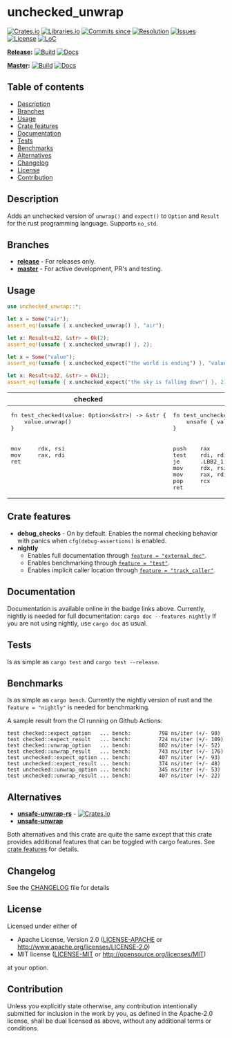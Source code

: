 # unchecked_unwrap

[![Crates.io](https://img.shields.io/crates/v/unchecked_unwrap.svg)](https://crates.io/crates/unchecked_unwrap)
[![Libraries.io](https://img.shields.io/librariesio/release/cargo/unchecked_unwrap)](https://libraries.io/cargo/unchecked_unwrap)
[![Commits since](https://img.shields.io/github/commits-since/daxpedda/unchecked_unwrap/latest)](https://github.com/daxpedda/unchecked_unwrap/releases/latest)
[![Resolution](https://isitmaintained.com/badge/resolution/daxpedda/unchecked_unwrap.svg)](http://isitmaintained.com/project/daxpedda/unchecked_unwrap)
[![Issues](https://isitmaintained.com/badge/open/daxpedda/unchecked_unwrap.svg)](http://isitmaintained.com/project/daxpedda/unchecked_unwrap)
[![License](https://img.shields.io/crates/l/unchecked_unwrap)](https://github.com/daxpedda/unchecked_unwrap/blob/master/LICENSE)
[![LoC](https://tokei.rs/b1/github/daxpedda/unchecked_unwrap)](https://github.com/daxpedda/unchecked_unwrap)

**[Release](https://github.com/daxpedda/unchecked_unwrap/tree/release):**
[![Build](https://github.com/daxpedda/unchecked_unwrap/workflows/CI/badge.svg?branch=release)](https://github.com/daxpedda/unchecked_unwrap/actions?query=workflow%3ACI+branch%3Arelease)
[![Docs](https://docs.rs/unchecked_unwrap/badge.svg)](https://docs.rs/unchecked_unwrap)

**[Master](https://github.com/daxpedda/unchecked_unwrap):**
[![Build](https://github.com/daxpedda/unchecked_unwrap/workflows/CI/badge.svg?branch=master)](https://github.com/daxpedda/unchecked_unwrap/actions?query=workflow%3ACI+branch%3Amaster)
[![Docs](https://github.com/daxpedda/unchecked_unwrap/workflows/docs/badge.svg)](https://daxpedda.github.io/unchecked_unwrap/master/doc/index.html)

## Table of contents

- [Description](#description)
- [Branches](#branches)
- [Usage](#usage)
- [Crate features](#crate-features)
- [Documentation](#documentation)
- [Tests](#tests)
- [Benchmarks](#benchmarks)
- [Alternatives](#alternatives)
- [Changelog](#changelog)
- [License](#license)
- [Contribution](#contribution)

## Description

Adds an unchecked version of `unwrap()` and `expect()` to `Option` and `Result` for the rust programming language.
Supports `no_std`.

## Branches

- **[release](https://github.com/daxpedda/unchecked_unwrap/tree/release)** - For releases only.
- **[master](https://github.com/daxpedda/unchecked_unwrap)** - For active development, PR's and testing.

## Usage

```rust
use unchecked_unwrap::*;

let x = Some("air");
assert_eq!(unsafe { x.unchecked_unwrap() }, "air");

let x: Result<u32, &str> = Ok(2);
assert_eq!(unsafe { x.unchecked_unwrap() }, 2);

let x = Some("value");
assert_eq!(unsafe { x.unchecked_expect("the world is ending") }, "value");

let x: Result<u32, &str> = Ok(2);
assert_eq!(unsafe { x.unchecked_expect("the sky is falling down") }, 2);
```

<table>
  <thead>
    <tr>
      <th>checked</th>
      <th>unchecked</th>
    </tr>
  </thead>
  <tbody>
    <tr valign="top">
      <td>
<pre lang="rust">fn test_checked(value: Option<&str>) -> &str {
    value.unwrap()
}</pre>
      </td>
      <td>
<pre lang="rust">fn test_unchecked(value: Option<&str>) -> &str {
    unsafe { value.unchecked_unwrap() }
}</pre>
      </td>
    </tr>
    <tr valign="top">
      <td>
<pre lang="asm">mov     rdx, rsi
mov     rax, rdi
ret</pre>
      </td>
      <td>
<pre lang="asm">push    rax
test    rdi, rdi
je      .LBB2_1       // panic handler
mov     rdx, rsi
mov     rax, rdi
pop     rcx
ret</pre>
      </td>
    </tr>
  </tbody>
</table>

## Crate features

- **debug_checks** - On by default. Enables the normal checking behavior with panics when `cfg(debug-assertions)` is enabled.
- **nightly**
  - Enables full documentation through [`feature = "external_doc"`](https://doc.rust-lang.org/unstable-book/language-features/external-doc.html).
  - Enables benchmarking through [`feature = "test"`](https://doc.rust-lang.org/unstable-book/library-features/test.html).
  - Enables implicit caller location through [`feature = "track_caller"`](https://doc.rust-lang.org/unstable-book/language-features/track-caller.html).

## Documentation

Documentation is available online in the badge links above.
Currently, nightly is needed for full documentation: `cargo doc --features nightly`
If you are not using nightly, use `cargo doc` as usual.

## Tests

Is as simple as `cargo test` and `cargo test --release`.

## Benchmarks

Is as simple as `cargo bench`.
Currently the nightly version of rust and the `feature = "nightly"` is needed for benchmarking.

A sample result from the CI running on Github Actions:

```ignore
test checked::expect_option   ... bench:         798 ns/iter (+/- 90)
test checked::expect_result   ... bench:         724 ns/iter (+/- 109)
test checked::unwrap_option   ... bench:         802 ns/iter (+/- 52)
test checked::unwrap_result   ... bench:         743 ns/iter (+/- 176)
test unchecked::expect_option ... bench:         407 ns/iter (+/- 93)
test unchecked::expect_result ... bench:         374 ns/iter (+/- 48)
test unchecked::unwrap_option ... bench:         345 ns/iter (+/- 53)
test unchecked::unwrap_result ... bench:         407 ns/iter (+/- 22)
```

## Alternatives

- **[unsafe-unwrap-rs](https://github.com/nvzqz/unsafe-unwrap-rs)** - [![Crates.io](https://img.shields.io/crates/v/unsafe-unwrap.svg)](https://crates.io/crates/unsafe-unwrap)
- **[unsafe-unwrap](https://github.com/Vurich/unsafe-unwrap)**

Both alternatives and this crate are quite the same except that this crate provides additional features that can be toggled with cargo features. See [crate features](#crate-features) for details.

## Changelog

See the [CHANGELOG](https://github.com/daxpedda/unchecked_unwrap/blob/master/CHANGELOG.md) file for details

## License

Licensed under either of

- Apache License, Version 2.0
  ([LICENSE-APACHE](LICENSE-APACHE) or http://www.apache.org/licenses/LICENSE-2.0)
- MIT license
  ([LICENSE-MIT](LICENSE-MIT) or http://opensource.org/licenses/MIT)

at your option.

## Contribution

Unless you explicitly state otherwise, any contribution intentionally submitted
for inclusion in the work by you, as defined in the Apache-2.0 license, shall be
dual licensed as above, without any additional terms or conditions.
